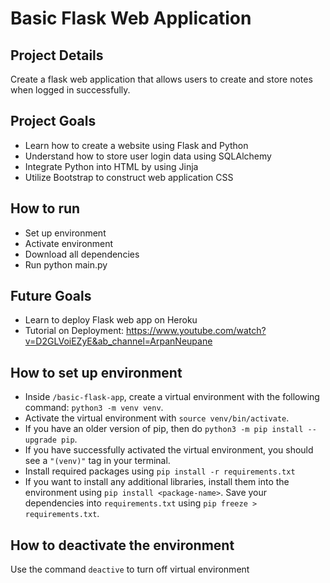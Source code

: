 # Basic Flask Web Application

## Project Details
Create a flask web application that allows users to create and store notes when logged in successfully.

## Project Goals
* Learn how to create a website using Flask and Python
* Understand how to store user login data using SQLAlchemy
* Integrate Python into HTML by using Jinja
* Utilize Bootstrap to construct web application CSS

## How to run
* Set up environment
* Activate environment
* Download all dependencies
* Run python main.py

## Future Goals
* Learn to deploy Flask web app on Heroku
* Tutorial on Deployment: https://www.youtube.com/watch?v=D2GLVoiEZyE&ab_channel=ArpanNeupane

## How to set up environment
* Inside `/basic-flask-app`, create a virtual environment with the following command: `python3 -m venv venv`.
* Activate the virtual environment with `source venv/bin/activate`.
* If you have an older version of pip, then do `python3 -m pip install --upgrade pip`.
* If you have successfully activated the virtual environment, you should see a `"(venv)"` tag in your terminal. 
* Install required packages using `pip install -r requirements.txt`
* If you want to install any additional libraries, install them into the environment using `pip install <package-name>`. Save your dependencies into `requirements.txt` using `pip freeze > requirements.txt`.

## How to deactivate the environment
Use the command `deactive` to turn off virtual environment
